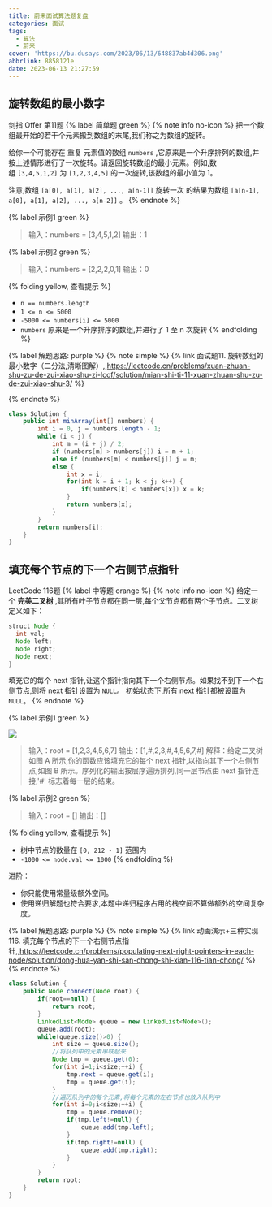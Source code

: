 ```yaml
---
title: 蔚来面试算法题复盘
categories: 面试
tags:
  - 算法
  - 蔚来
cover: 'https://bu.dusays.com/2023/06/13/648837ab4d306.png'
abbrlink: 8858121e
date: 2023-06-13 21:27:59
---
```


## 旋转数组的最小数字
剑指 Offer 第11题 {% label 简单题 green %}
{% note info no-icon %}
把一个数组最开始的若干个元素搬到数组的末尾,我们称之为数组的旋转。

给你一个可能存在 重复 元素值的数组 `numbers` ,它原来是一个升序排列的数组,并按上述情形进行了一次旋转。请返回旋转数组的最小元素。例如,数组 `[3,4,5,1,2]` 为 `[1,2,3,4,5]` 的一次旋转,该数组的最小值为 1。  

注意,数组 `[a[0], a[1], a[2], ..., a[n-1]]` 旋转一次 的结果为数组 `[a[n-1], a[0], a[1], a[2], ..., a[n-2]]` 。
{% endnote %}

{% label 示例1 green %}
> 输入：numbers = [3,4,5,1,2]
> 输出：1

{% label 示例2 green %}
> 输入：numbers = [2,2,2,0,1]
> 输出：0

{% folding yellow, 查看提示 %}
- `n == numbers.length`
- `1 <= n <= 5000`
- `-5000 <= numbers[i] <= 5000`
- `numbers` 原来是一个升序排序的数组,并进行了 1 至 n 次旋转
{% endfolding %}


{% label 解题思路: purple %}
{% note simple %}
    {% link 面试题11. 旋转数组的最小数字（二分法,清晰图解）,,https://leetcode.cn/problems/xuan-zhuan-shu-zu-de-zui-xiao-shu-zi-lcof/solution/mian-shi-ti-11-xuan-zhuan-shu-zu-de-zui-xiao-shu-3/ %}

{% endnote %}

```java
class Solution {
    public int minArray(int[] numbers) {
        int i = 0, j = numbers.length - 1;
        while (i < j) {
            int m = (i + j) / 2;
            if (numbers[m] > numbers[j]) i = m + 1;
            else if (numbers[m] < numbers[j]) j = m;
            else {
                int x = i;
                for(int k = i + 1; k < j; k++) {
                    if(numbers[k] < numbers[x]) x = k;
                }
                return numbers[x];
            }
        }
        return numbers[i];
    }
}
```


## 填充每个节点的下一个右侧节点指针
LeetCode 116题  {% label 中等题 orange %}
{% note info no-icon %}
给定一个 **完美二叉树** ,其所有叶子节点都在同一层,每个父节点都有两个子节点。二叉树定义如下：
```java
struct Node {
  int val;
  Node left;
  Node right;
  Node next;
}
```
填充它的每个 next 指针,让这个指针指向其下一个右侧节点。如果找不到下一个右侧节点,则将 next 指针设置为 `NULL`。
初始状态下,所有 next 指针都被设置为 `NULL`。
{% endnote %}

{% label 示例1 green %}

<img src="https://bu.dusays.com/2023/06/13/64887be76d54e.png"/>

> 输入：root = [1,2,3,4,5,6,7]
> 输出：[1,#,2,3,#,4,5,6,7,#]
> 解释：给定二叉树如图 A 所示,你的函数应该填充它的每个 next 指针,以指向其下一个右侧节点,如图 B 所示。序列化的输出按层序遍历排列,同一层节点由 next 指针连接,'#' 标志着每一层的结束。


{% label 示例2 green %}
> 输入：root = []
> 输出：[]

{% folding yellow, 查看提示 %}
- 树中节点的数量在 `[0, 212 - 1]` 范围内
- `-1000 <= node.val <= 1000`
{% endfolding %}

进阶：
- 你只能使用常量级额外空间。
- 使用递归解题也符合要求,本题中递归程序占用的栈空间不算做额外的空间复杂度。

{% label 解题思路: purple %}
{% note simple %}
    {% link 动画演示+三种实现 116. 填充每个节点的下一个右侧节点指针,,https://leetcode.cn/problems/populating-next-right-pointers-in-each-node/solution/dong-hua-yan-shi-san-chong-shi-xian-116-tian-chong/ %}
{% endnote %}

```java
class Solution {
	public Node connect(Node root) {
		if(root==null) {
			return root;
		}
		LinkedList<Node> queue = new LinkedList<Node>();
		queue.add(root);
		while(queue.size()>0) {
			int size = queue.size();
			//将队列中的元素串联起来
			Node tmp = queue.get(0);
			for(int i=1;i<size;++i) {
				tmp.next = queue.get(i);
				tmp = queue.get(i);
			}
			//遍历队列中的每个元素,将每个元素的左右节点也放入队列中
			for(int i=0;i<size;++i) {
				tmp = queue.remove();
				if(tmp.left!=null) {
					queue.add(tmp.left);
				}
				if(tmp.right!=null) {
					queue.add(tmp.right);
				}
			}
		}
		return root;
	}
}
```
